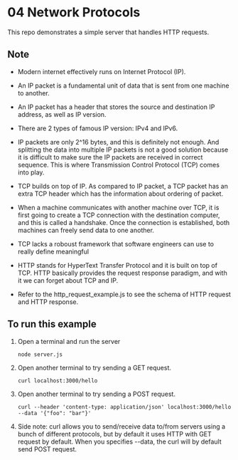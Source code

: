# 04 Network Protocols
This repo demonstrates a simple server that handles HTTP requests.

## Note
- Modern internet effectively runs on Internet Protocol (IP).

- An IP packet is a fundamental unit of data that is sent from one machine to another.

- An IP packet has a header that stores the source and destination IP address, as well as IP version.

- There are 2 types of famous IP version: IPv4 and IPv6.

- IP packets are only 2^16 bytes, and this is definitely not enough. And splitting the data into multiple IP packets is not a good solution because it is difficult to make sure the IP packets are received in correct sequence. This is where Transmission Control Protocol (TCP) comes into play. 

- TCP builds on top of IP. As compared to IP packet, a TCP packet has an extra TCP header which has the information about ordering of packet.

- When a machine communicates with another machine over TCP, it is first going to create a TCP connection with the destination computer, and this is called a handshake. Once the connection is established, both machines can freely send data to one another. 

- TCP lacks a roboust framework that software engineers can use to really define meaningful

- HTTP stands for HyperText Transfer Protocol and it is built on top of TCP. HTTP basically provides the request response paradigm, and with it we can forget about TCP and IP.

- Refer to the http_request_example.js to see the schema of HTTP request and HTTP response.

## To run this example
1. Open a terminal and run the server 
    ```
    node server.js
    ```
2. Open another terminal to try sending a GET request.
    ```
    curl localhost:3000/hello
    ```
3. Open another terminal to try sending a POST request.
    ```
    curl --header 'content-type: application/json' localhost:3000/hello --data '{"foo": "bar"}'
    ```

4. Side note: curl allows you to send/receive data to/from servers using a bunch of different protocols, but by default it uses HTTP with GET request by default. When you specifies --data, the curl will by default send POST request.